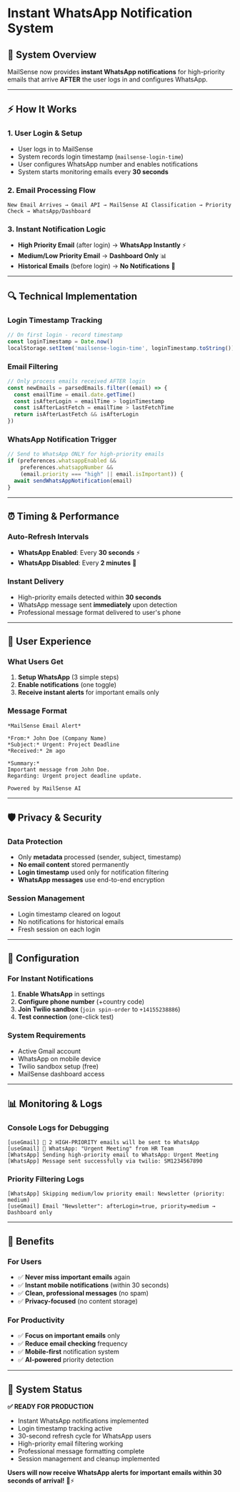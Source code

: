 # Instant WhatsApp Notification System

## 🎯 System Overview

MailSense now provides **instant WhatsApp notifications** for high-priority emails that arrive **AFTER** the user logs in and configures WhatsApp.

---

## ⚡ How It Works

### 1. **User Login & Setup**
- User logs in to MailSense
- System records login timestamp (`mailsense-login-time`)
- User configures WhatsApp number and enables notifications
- System starts monitoring emails every **30 seconds**

### 2. **Email Processing Flow**
```
New Email Arrives → Gmail API → MailSense AI Classification → Priority Check → WhatsApp/Dashboard
```

### 3. **Instant Notification Logic**
- **High Priority Email** (after login) → **WhatsApp Instantly** ⚡
- **Medium/Low Priority Email** → **Dashboard Only** 📊
- **Historical Emails** (before login) → **No Notifications** 🚫

---

## 🔍 Technical Implementation

### **Login Timestamp Tracking**
```javascript
// On first login - record timestamp
const loginTimestamp = Date.now()
localStorage.setItem('mailsense-login-time', loginTimestamp.toString())
```

### **Email Filtering**
```javascript
// Only process emails received AFTER login
const newEmails = parsedEmails.filter((email) => {
  const emailTime = email.date.getTime()
  const isAfterLogin = emailTime > loginTimestamp
  const isAfterLastFetch = emailTime > lastFetchTime
  return isAfterLastFetch && isAfterLogin
})
```

### **WhatsApp Notification Trigger**
```javascript
// Send to WhatsApp ONLY for high-priority emails
if (preferences.whatsappEnabled && 
    preferences.whatsappNumber && 
    (email.priority === "high" || email.isImportant)) {
  await sendWhatsAppNotification(email)
}
```

---

## ⏰ Timing & Performance

### **Auto-Refresh Intervals**
- **WhatsApp Enabled**: Every **30 seconds** ⚡
- **WhatsApp Disabled**: Every **2 minutes** 🐌

### **Instant Delivery**
- High-priority emails detected within **30 seconds**
- WhatsApp message sent **immediately** upon detection
- Professional message format delivered to user's phone

---

## 📱 User Experience

### **What Users Get**
1. **Setup WhatsApp** (3 simple steps)
2. **Enable notifications** (one toggle)
3. **Receive instant alerts** for important emails only

### **Message Format**
```
*MailSense Email Alert*

*From:* John Doe (Company Name)
*Subject:* Urgent: Project Deadline
*Received:* 2m ago

*Summary:*
Important message from John Doe.
Regarding: Urgent project deadline update.

Powered by MailSense AI
```

---

## 🛡️ Privacy & Security

### **Data Protection**
- Only **metadata** processed (sender, subject, timestamp)
- **No email content** stored permanently
- **Login timestamp** used only for notification filtering
- **WhatsApp messages** use end-to-end encryption

### **Session Management**
- Login timestamp cleared on logout
- No notifications for historical emails
- Fresh session on each login

---

## 🔧 Configuration

### **For Instant Notifications**
1. **Enable WhatsApp** in settings
2. **Configure phone number** (+country code)
3. **Join Twilio sandbox** (`join spin-order` to `+14155238886`)
4. **Test connection** (one-click test)

### **System Requirements**
- Active Gmail account
- WhatsApp on mobile device
- Twilio sandbox setup (free)
- MailSense dashboard access

---

## 📊 Monitoring & Logs

### **Console Logs for Debugging**
```
[useGmail] 🚨 2 HIGH-PRIORITY emails will be sent to WhatsApp
[useGmail] 📱 WhatsApp: "Urgent Meeting" from HR Team
[WhatsApp] Sending high-priority email to WhatsApp: Urgent Meeting
[WhatsApp] Message sent successfully via twilio: SM1234567890
```

### **Priority Filtering Logs**
```
[WhatsApp] Skipping medium/low priority email: Newsletter (priority: medium)
[useGmail] Email "Newsletter": afterLogin=true, priority=medium → Dashboard only
```

---

## 🎉 Benefits

### **For Users**
- ✅ **Never miss important emails** again
- ✅ **Instant mobile notifications** (within 30 seconds)
- ✅ **Clean, professional messages** (no spam)
- ✅ **Privacy-focused** (no content storage)

### **For Productivity**
- ✅ **Focus on important emails** only
- ✅ **Reduce email checking** frequency
- ✅ **Mobile-first** notification system
- ✅ **AI-powered** priority detection

---

## 🚀 System Status

**✅ READY FOR PRODUCTION**

- Instant WhatsApp notifications implemented
- Login timestamp tracking active
- 30-second refresh cycle for WhatsApp users
- High-priority email filtering working
- Professional message formatting complete
- Session management and cleanup implemented

**Users will now receive WhatsApp alerts for important emails within 30 seconds of arrival!** 📱⚡